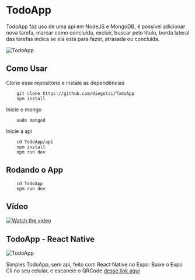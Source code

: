 # TodoApp
TodoApp faz uso de uma api em NodeJS e MongoDB, é possível adicionar nova tarefa, marcar como concluída, excluir, buscar pelo título, borda lateral das tarefas indica se ela está para fazer, atrasada ou concluída.

![TodoApp](https://i.imgur.com/9XipSGI.png)

## Como Usar

Clone esse repositório e instale as dependências
```
    git clone https://github.com/diegotsi/TodoApp
    npm install
```

Inicie o mongo
```
    sudo mongod
```

Inicie a api 
```
    cd TodoApp/api
    npm install
    npm run dev
```

## Rodando o App

```
    cd TodoApp
    npm run dev
```

## Vídeo
[![Watch the video](https://i.imgur.com/vTkIt2L.png)](https://www.youtube.com/watch?v=7R0kBlQHMBM)

## TodoApp - React Native
![TodoApp](https://i.imgur.com/LQCIk1f.jpg)

Simples TodoApp, sem api, feito com React Native no Expo:
Baixe o Expo Cli no seu celular, e escaneie o QRCode [desse link aqui](https://snack.expo.io/@diegotsi/todoapp)


